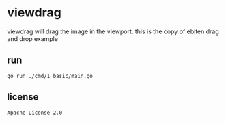 # viewdrag

viewdrag will drag the image in the viewport.
this is the copy of ebiten drag and drop example


## run

```go run ./cmd/1_basic/main.go```

## license

`Apache License 2.0`
